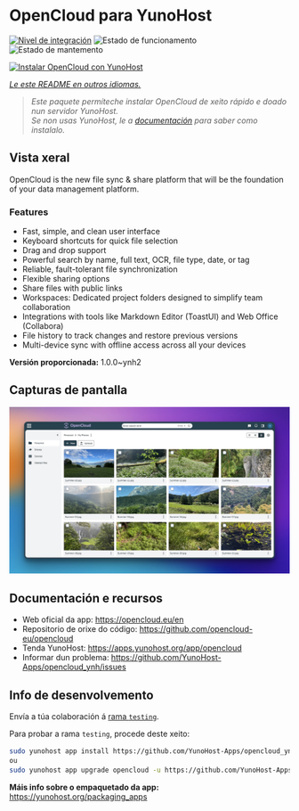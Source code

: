 <!--
NOTA: Este README foi creado automáticamente por <https://github.com/YunoHost/apps/tree/master/tools/readme_generator>
NON debe editarse manualmente.
-->

# OpenCloud para YunoHost

[![Nivel de integración](https://apps.yunohost.org/badge/integration/opencloud)](https://ci-apps.yunohost.org/ci/apps/opencloud/)
![Estado de funcionamento](https://apps.yunohost.org/badge/state/opencloud)
![Estado de mantemento](https://apps.yunohost.org/badge/maintained/opencloud)

[![Instalar OpenCloud con YunoHost](https://install-app.yunohost.org/install-with-yunohost.svg)](https://install-app.yunohost.org/?app=opencloud)

*[Le este README en outros idiomas.](./ALL_README.md)*

> *Este paquete permíteche instalar OpenCloud de xeito rápido e doado nun servidor YunoHost.*  
> *Se non usas YunoHost, le a [documentación](https://yunohost.org/install) para saber como instalalo.*

## Vista xeral

OpenCloud is the new file sync & share platform that will be the foundation of your data management platform.    

### Features

- Fast, simple, and clean user interface
- Keyboard shortcuts for quick file selection
- Drag and drop support
- Powerful search by name, full text, OCR, file type, date, or tag
- Reliable, fault-tolerant file synchronization
- Flexible sharing options
- Share files with public links
- Workspaces: Dedicated project folders designed to simplify team collaboration
- Integrations with tools like Markdown Editor (ToastUI) and Web Office (Collabora)
- File history to track changes and restore previous versions
- Multi-device sync with offline access across all your devices


**Versión proporcionada:** 1.0.0~ynh2

## Capturas de pantalla

![Captura de pantalla de OpenCloud](./doc/screenshots/screenshot.jpg)

## Documentación e recursos

- Web oficial da app: <https://opencloud.eu/en>
- Repositorio de orixe do código: <https://github.com/opencloud-eu/opencloud>
- Tenda YunoHost: <https://apps.yunohost.org/app/opencloud>
- Informar dun problema: <https://github.com/YunoHost-Apps/opencloud_ynh/issues>

## Info de desenvolvemento

Envía a túa colaboración á [rama `testing`](https://github.com/YunoHost-Apps/opencloud_ynh/tree/testing).

Para probar a rama `testing`, procede deste xeito:

```bash
sudo yunohost app install https://github.com/YunoHost-Apps/opencloud_ynh/tree/testing --debug
ou
sudo yunohost app upgrade opencloud -u https://github.com/YunoHost-Apps/opencloud_ynh/tree/testing --debug
```

**Máis info sobre o empaquetado da app:** <https://yunohost.org/packaging_apps>

